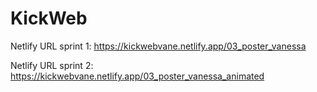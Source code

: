 # KickWeb

Netlify URL sprint 1: https://kickwebvane.netlify.app/03_poster_vanessa

Netlify URL sprint 2: https://kickwebvane.netlify.app/03_poster_vanessa_animated

